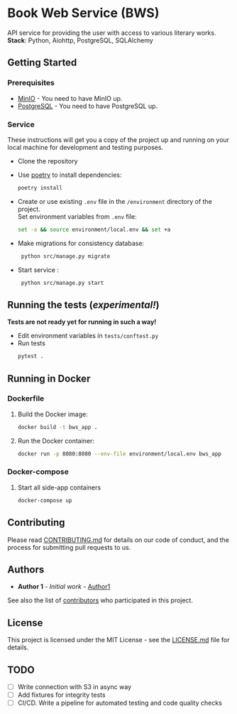 # Book Web Service (BWS) 

API service for providing the user with access to various literary works.  
**Stack**: Python, Aiohttp, PostgreSQL, SQLAlchemy

## Getting Started

### Prerequisites
- [MinIO](https://min.io/) - You need to have MinIO up.
- [PostgreSQL](https://www.postgresql.org/) - You need to have PostgreSQL up.

### Service
These instructions will get you a copy of the project up and running on your local machine for development and testing purposes.
- Clone the repository
 - Use [poetry](https://python-poetry.org/) to install dependencies:

   ```sh
   poetry install
   ```
 - Create or use existing `.env` file in the `/environment` directory of the project.  
   Set environment variables from `.env` file:
   ```sh
   set -a && source environment/local.env && set +a
   ```
 - Make migrations for consistency database:
   ```sh
    python src/manage.py migrate
   ```
 - Start service :
   ```sh
    python src/manage.py start
   ```

## Running the tests (***experimental!***)
   **Tests are not ready yet for running in such a way!**

  - Edit environment variables in `tests/conftest.py`
  - Run tests
    ```sh
    pytest .
    ```

## Running in Docker

### Dockerfile
1. Build the Docker image:
   ```sh
   docker build -t bws_app .
   ```
2. Run the Docker container:
   ```sh
   docker run -p 8080:8080 --env-file environment/local.env bws_app
   ```

### Docker-compose
1. Start all side-app containers
   ```sh
   docker-compose up
   ```

## Contributing

Please read [CONTRIBUTING.md](CONTRIBUTING.md) for details on our code of conduct, and the process for submitting pull requests to us.

## Authors

* **Author 1** - *Initial work* - [Author1](https://github.com/author1)

See also the list of [contributors](https://github.com/your/project/contributors) who participated in this project.

## License

This project is licensed under the MIT License - see the [LICENSE.md](LICENSE.md) file for details.


## TODO

- [ ] Write connection with S3 in async way
- [ ] Add fixtures for integrity tests
- [ ] CI/CD. Write a pipeline for automated testing and code quality checks
